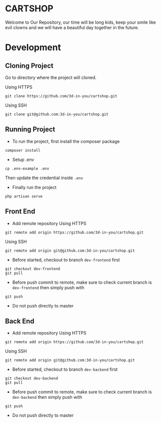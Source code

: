 # CARTSHOP
Welcome to Our Repository, our time will be long kids, keep your smile like evil clowns and we will have a beautiful day together in the future.

# Development
## Cloning Project
Go to directory where the project will cloned.

Using HTTPS
```
git clone https://github.com/3d-in-you/cartshop.git
```

Using SSH
```
git clone git@github.com:3d-in-you/cartshop.git
```

## Running Project
* To run the project, first install the composer package
```
composer install
```

* Setup .env
```
cp .env-example .env
```
Then update the credential inside `.env`


* Finally run the project
```
php artisan serve
```

## Front End
* Add remote repository
Using HTTPS
```
git remote add origin https://github.com/3d-in-you/cartshop.git
```

Using SSH
```
git remote add origin git@github.com:3d-in-you/cartshop.git
```

* Before started, checkout to branch `dev-frontend` first
```
git checkout dev-frontend
git pull
```
* Before push commit to remote, make sure to check current branch is `dev-frontend` then simply push with
```
git push
```
* Do not push directly to master

## Back End
* Add remote repository
Using HTTPS
```
git remote add origin https://github.com/3d-in-you/cartshop.git
```

Using SSH
```
git remote add origin git@github.com:3d-in-you/cartshop.git
```

* Before started, checkout to branch `dev-backend` first
```
git checkout dev-backend
git pull
```
* Before push commit to remote, make sure to check current branch is `dev-backend` then simply push with
```
git push
```
* Do not push directly to master
